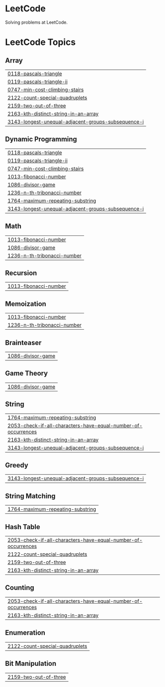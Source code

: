 # LeetCode
Solving problems at LeetCode.

<!---LeetCode Topics Start-->
# LeetCode Topics
## Array
|  |
| ------- |
| [0118-pascals-triangle](https://github.com/leegyuho-programer/Algorithm/tree/master/0118-pascals-triangle) |
| [0119-pascals-triangle-ii](https://github.com/leegyuho-programer/Algorithm/tree/master/0119-pascals-triangle-ii) |
| [0747-min-cost-climbing-stairs](https://github.com/leegyuho-programer/Algorithm/tree/master/0747-min-cost-climbing-stairs) |
| [2122-count-special-quadruplets](https://github.com/leegyuho-programer/Algorithm/tree/master/2122-count-special-quadruplets) |
| [2159-two-out-of-three](https://github.com/leegyuho-programer/Algorithm/tree/master/2159-two-out-of-three) |
| [2163-kth-distinct-string-in-an-array](https://github.com/leegyuho-programer/Algorithm/tree/master/2163-kth-distinct-string-in-an-array) |
| [3143-longest-unequal-adjacent-groups-subsequence-i](https://github.com/leegyuho-programer/Algorithm/tree/master/3143-longest-unequal-adjacent-groups-subsequence-i) |
## Dynamic Programming
|  |
| ------- |
| [0118-pascals-triangle](https://github.com/leegyuho-programer/Algorithm/tree/master/0118-pascals-triangle) |
| [0119-pascals-triangle-ii](https://github.com/leegyuho-programer/Algorithm/tree/master/0119-pascals-triangle-ii) |
| [0747-min-cost-climbing-stairs](https://github.com/leegyuho-programer/Algorithm/tree/master/0747-min-cost-climbing-stairs) |
| [1013-fibonacci-number](https://github.com/leegyuho-programer/Algorithm/tree/master/1013-fibonacci-number) |
| [1086-divisor-game](https://github.com/leegyuho-programer/Algorithm/tree/master/1086-divisor-game) |
| [1236-n-th-tribonacci-number](https://github.com/leegyuho-programer/Algorithm/tree/master/1236-n-th-tribonacci-number) |
| [1764-maximum-repeating-substring](https://github.com/leegyuho-programer/Algorithm/tree/master/1764-maximum-repeating-substring) |
| [3143-longest-unequal-adjacent-groups-subsequence-i](https://github.com/leegyuho-programer/Algorithm/tree/master/3143-longest-unequal-adjacent-groups-subsequence-i) |
## Math
|  |
| ------- |
| [1013-fibonacci-number](https://github.com/leegyuho-programer/Algorithm/tree/master/1013-fibonacci-number) |
| [1086-divisor-game](https://github.com/leegyuho-programer/Algorithm/tree/master/1086-divisor-game) |
| [1236-n-th-tribonacci-number](https://github.com/leegyuho-programer/Algorithm/tree/master/1236-n-th-tribonacci-number) |
## Recursion
|  |
| ------- |
| [1013-fibonacci-number](https://github.com/leegyuho-programer/Algorithm/tree/master/1013-fibonacci-number) |
## Memoization
|  |
| ------- |
| [1013-fibonacci-number](https://github.com/leegyuho-programer/Algorithm/tree/master/1013-fibonacci-number) |
| [1236-n-th-tribonacci-number](https://github.com/leegyuho-programer/Algorithm/tree/master/1236-n-th-tribonacci-number) |
## Brainteaser
|  |
| ------- |
| [1086-divisor-game](https://github.com/leegyuho-programer/Algorithm/tree/master/1086-divisor-game) |
## Game Theory
|  |
| ------- |
| [1086-divisor-game](https://github.com/leegyuho-programer/Algorithm/tree/master/1086-divisor-game) |
## String
|  |
| ------- |
| [1764-maximum-repeating-substring](https://github.com/leegyuho-programer/Algorithm/tree/master/1764-maximum-repeating-substring) |
| [2053-check-if-all-characters-have-equal-number-of-occurrences](https://github.com/leegyuho-programer/Algorithm/tree/master/2053-check-if-all-characters-have-equal-number-of-occurrences) |
| [2163-kth-distinct-string-in-an-array](https://github.com/leegyuho-programer/Algorithm/tree/master/2163-kth-distinct-string-in-an-array) |
| [3143-longest-unequal-adjacent-groups-subsequence-i](https://github.com/leegyuho-programer/Algorithm/tree/master/3143-longest-unequal-adjacent-groups-subsequence-i) |
## Greedy
|  |
| ------- |
| [3143-longest-unequal-adjacent-groups-subsequence-i](https://github.com/leegyuho-programer/Algorithm/tree/master/3143-longest-unequal-adjacent-groups-subsequence-i) |
## String Matching
|  |
| ------- |
| [1764-maximum-repeating-substring](https://github.com/leegyuho-programer/Algorithm/tree/master/1764-maximum-repeating-substring) |
## Hash Table
|  |
| ------- |
| [2053-check-if-all-characters-have-equal-number-of-occurrences](https://github.com/leegyuho-programer/Algorithm/tree/master/2053-check-if-all-characters-have-equal-number-of-occurrences) |
| [2122-count-special-quadruplets](https://github.com/leegyuho-programer/Algorithm/tree/master/2122-count-special-quadruplets) |
| [2159-two-out-of-three](https://github.com/leegyuho-programer/Algorithm/tree/master/2159-two-out-of-three) |
| [2163-kth-distinct-string-in-an-array](https://github.com/leegyuho-programer/Algorithm/tree/master/2163-kth-distinct-string-in-an-array) |
## Counting
|  |
| ------- |
| [2053-check-if-all-characters-have-equal-number-of-occurrences](https://github.com/leegyuho-programer/Algorithm/tree/master/2053-check-if-all-characters-have-equal-number-of-occurrences) |
| [2163-kth-distinct-string-in-an-array](https://github.com/leegyuho-programer/Algorithm/tree/master/2163-kth-distinct-string-in-an-array) |
## Enumeration
|  |
| ------- |
| [2122-count-special-quadruplets](https://github.com/leegyuho-programer/Algorithm/tree/master/2122-count-special-quadruplets) |
## Bit Manipulation
|  |
| ------- |
| [2159-two-out-of-three](https://github.com/leegyuho-programer/Algorithm/tree/master/2159-two-out-of-three) |
<!---LeetCode Topics End-->